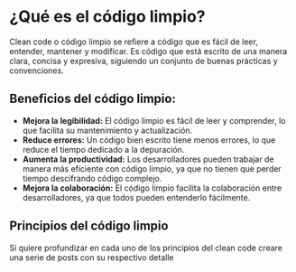 # ¿Qué es el código limpio?

Clean code o código limpio se refiere a código que es fácil de leer, entender, mantener y modificar. Es código que está escrito de una manera clara, concisa y expresiva, siguiendo un conjunto de buenas prácticas y convenciones.

## Beneficios del código limpio:

- **Mejora la legibilidad:** El código limpio es fácil de leer y comprender, lo que facilita su mantenimiento y actualización.
- **Reduce errores:** Un código bien escrito tiene menos errores, lo que reduce el tiempo dedicado a la depuración.
- **Aumenta la productividad:** Los desarrolladores pueden trabajar de manera más eficiente con código limpio, ya que no tienen que perder tiempo descifrando código complejo.
- **Mejora la colaboración:** El código limpio facilita la colaboración entre desarrolladores, ya que todos pueden entenderlo fácilmente.

## Principios del código limpio

Si quiere profundizar en cada uno de los principios del clean code creare una serie de posts con su respectivo detalle